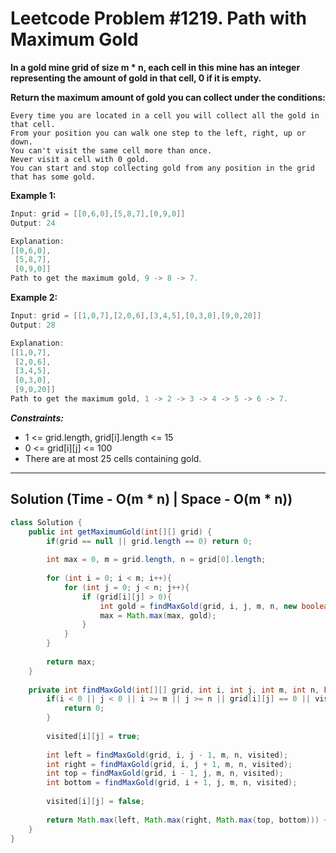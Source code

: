 # Leetcode Problem #1219. Path with Maximum Gold

**In a gold mine grid of size m * n, each cell in this mine has an integer representing the amount of gold in that cell, 0 if it is empty.**

**Return the maximum amount of gold you can collect under the conditions:**

```
Every time you are located in a cell you will collect all the gold in that cell.
From your position you can walk one step to the left, right, up or down.
You can't visit the same cell more than once.
Never visit a cell with 0 gold.
You can start and stop collecting gold from any position in the grid that has some gold.
```

**Example 1:**

```java
Input: grid = [[0,6,0],[5,8,7],[0,9,0]]
Output: 24

Explanation:
[[0,6,0],
 [5,8,7],
 [0,9,0]]
Path to get the maximum gold, 9 -> 8 -> 7.
```

**Example 2:**

```java
Input: grid = [[1,0,7],[2,0,6],[3,4,5],[0,3,0],[9,0,20]]
Output: 28

Explanation:
[[1,0,7],
 [2,0,6],
 [3,4,5],
 [0,3,0],
 [9,0,20]]
Path to get the maximum gold, 1 -> 2 -> 3 -> 4 -> 5 -> 6 -> 7.
```
***Constraints:***

- 1 <= grid.length, grid[i].length <= 15
- 0 <= grid[i][j] <= 100
- There are at most 25 cells containing gold.

---
## Solution (Time - O(m * n) | Space - O(m * n))

```java
class Solution {
    public int getMaximumGold(int[][] grid) {
        if(grid == null || grid.length == 0) return 0;
        
        int max = 0, m = grid.length, n = grid[0].length;
        
        for (int i = 0; i < m; i++){
            for (int j = 0; j < n; j++){
                if (grid[i][j] > 0){
                    int gold = findMaxGold(grid, i, j, m, n, new boolean[m][n]);
                    max = Math.max(max, gold);
                }
            }
        }
        
        return max;
    }
    
    private int findMaxGold(int[][] grid, int i, int j, int m, int n, boolean[][] visited){
        if(i < 0 || j < 0 || i >= m || j >= n || grid[i][j] == 0 || visited[i][j]){
            return 0;
        }
        
        visited[i][j] = true;
        
        int left = findMaxGold(grid, i, j - 1, m, n, visited);
        int right = findMaxGold(grid, i, j + 1, m, n, visited);
        int top = findMaxGold(grid, i - 1, j, m, n, visited);
        int bottom = findMaxGold(grid, i + 1, j, m, n, visited);
        
        visited[i][j] = false;
        
        return Math.max(left, Math.max(right, Math.max(top, bottom))) + grid[i][j];
    }
}
```
